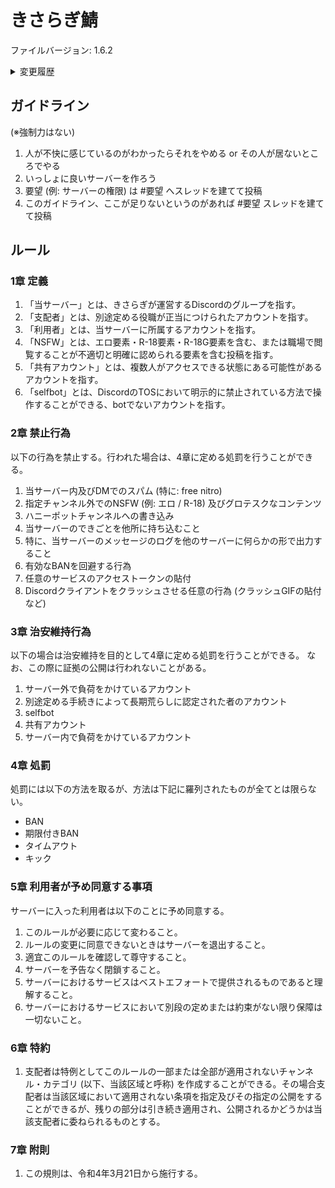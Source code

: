 # きさらぎ鯖
ファイルバージョン: 1.6.2

<details>
  <summary>変更履歴</summary>
 
## 変更履歴
(NOTE: 古い履歴は https://gist.github.com/KisaragiEffective/6ae146c77689a2626205abb820f115f3/revisions を見ること)

### 1.6.2 (2022-06-28)
* 変更履歴が長かったので折りたたむ

### 1.6.1 (2022-06-28)
* 日本語の意味が通らない部分を修正

### 1.6.0 (2022-03-20)
* 形式を章立てに変更
* §4の新設
* §2.4.1の新設
* §3.5の新設
* §5.{4,5,6}の新設
* §6.1の文言変更

### 1.5 (2021-12-09)
* 禁止行為に以下のことを追加
  * 任意のサービスのアクセストークンの貼付
  * Discordクライアントをクラッシュさせる任意の行為
* 事前BAN対象に共有アカウントを追加

### 1.4 (2021-11-23)
* selfbotの禁止
* CHANGELOG.mdの見出しレベルを修正

### 1.3.1 (2021-10-30)
* 文章の表現の変更

### 1.3 (2021-10-23)
* 治安維持を目的としたBANの規定
* BANを回避する行為をBAN対象に追加

### 1.2 (2021-10-09)
* 箇条書きが崩壊しているのを修正したつもりだったのに治ってなかったので箇条書きをネストするのをやめる

### 1.1 (2021-10-09)
* 箇条書きが崩壊しているのを修正

### 1.0 (2021-09-08)
* 初版

</details>

## ガイドライン
(※強制力はない)
1. 人が不快に感じているのがわかったらそれをやめる or その人が居ないところでやる
1. いっしょに良いサーバーを作ろう
1. 要望 (例: サーバーの権限) は #要望 へスレッドを建てて投稿
1. このガイドライン、ここが足りないというのがあれば #要望 スレッドを建てて投稿

## ルール
### 1章 定義
1. 「当サーバー」とは、きさらぎが運営するDiscordのグループを指す。
1. 「支配者」とは、別途定める役職が正当につけられたアカウントを指す。
2. 「利用者」とは、当サーバーに所属するアカウントを指す。
3. 「NSFW」とは、エロ要素・R-18要素・R-18G要素を含む、または職場で閲覧することが不適切と明確に認められる要素を含む投稿を指す。
4. 「共有アカウント」とは、複数人がアクセスできる状態にある可能性があるアカウントを指す。
5. 「selfbot」とは、DiscordのTOSにおいて明示的に禁止されている方法で操作することができる、botでないアカウントを指す。

### 2章 禁止行為
以下の行為を禁止する。行われた場合は、4章に定める処罰を行うことができる。

1. 当サーバー内及びDMでのスパム (特に: free nitro)
2. 指定チャンネル外でのNSFW (例: エロ / R-18) 及びグロテスクなコンテンツ
3. ハニーポットチャンネルへの書き込み
4. 当サーバーのできごとを他所に持ち込むこと
  1. 特に、当サーバーのメッセージのログを他のサーバーに何らかの形で出力すること 
6. 有効なBANを回避する行為
7. 任意のサービスのアクセストークンの貼付
8. Discordクライアントをクラッシュさせる任意の行為 (クラッシュGIFの貼付など)

### 3章 治安維持行為
以下の場合は治安維持を目的として4章に定める処罰を行うことができる。
なお、この際に証拠の公開は行われないことがある。

1. サーバー外で負荷をかけているアカウント
2. 別途定める手続きによって長期荒らしに認定された者のアカウント
3. selfbot
4. 共有アカウント
5. サーバー内で負荷をかけているアカウント

### 4章 処罰
処罰には以下の方法を取るが、方法は下記に羅列されたものが全てとは限らない。
* BAN
* 期限付きBAN
* タイムアウト
* キック

### 5章 利用者が予め同意する事項
サーバーに入った利用者は以下のことに予め同意する。
1. このルールが必要に応じて変わること。
2. ルールの変更に同意できないときはサーバーを退出すること。
3. 適宜このルールを確認して尊守すること。
4. サーバーを予告なく閉鎖すること。
5. サーバーにおけるサービスはベストエフォートで提供されるものであると理解すること。
6. サーバーにおけるサービスにおいて別段の定めまたは約束がない限り保障は一切ないこと。

### 6章 特約
1. 支配者は特例としてこのルールの一部または全部が適用されないチャンネル・カテゴリ (以下、当該区域と呼称) を作成することができる。その場合支配者は当該区域において適用されない条項を指定及びその指定の公開をすることができるが、残りの部分は引き続き適用され、公開されるかどうかは当該支配者に委ねられるものとする。

### 7章 附則
1. この規則は、令和4年3月21日から施行する。
